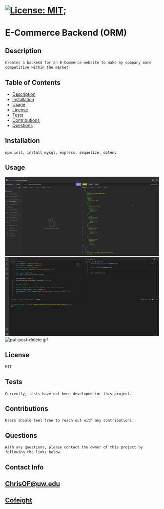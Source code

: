 

# [![License: MIT](https://img.shields.io/badge/License-MIT-yellow.svg)](https://opensource.org/licenses/MIT);

# E-Commerce Backend (ORM)


## Description
    Creates a backend for an E-Commerce website to make my company more competitive within the market

## Table of Contents

* [Description](#description)
* [Installation](#installation)
* [Usage](#usage)
* [License](#license)
* [Tests](#tests)
* [Contributions](#contributions)
* [Questions](#questions)


## Installation
    npm init, install mysql, express, sequelize, dotenv

## Usage
   ![gif displaying get paths](https://github.com/Cofeight/orm-ecommerce/blob/main/assets/get-paths.gif)
   ![server/seeding gifs](https://github.com/Cofeight/orm-ecommerce/blob/main/assets/sqlseed-server.gif)
   ![put-post-delete gif](https://github.com/Cofeight/orm-ecommerce/blob/main/assets/post-put-delete.gif)

## License
    MIT

## Tests
    Currently, tests have not been developed for this project.
    
## Contributions
    Users should feel free to reach out with any contributions.


## Questions
    With any questions, please contact the owner of this project by following the links below.

## Contact Info

## [ChrisOF@uw.edu](mailto:ChrisOF@uw.edu)

## [Cofeight](https://github.com/Cofeight)
    

